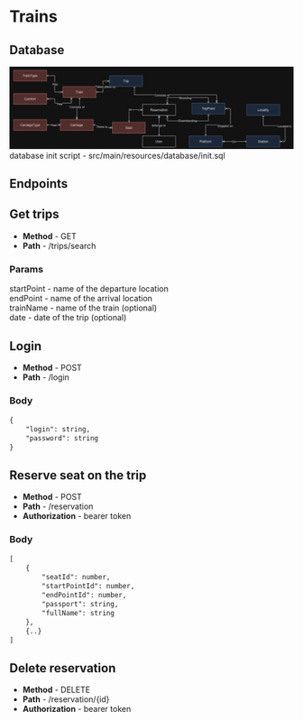 # Trains

## Database
![alt text](https://github.com/rootmeandthendelme/poezda/blob/main/dbimg.png?raw=true)
database init script - src/main/resources/database/init.sql

## Endpoints

## Get trips
- **Method** - GET
- **Path** - /trips/search

### Params
startPoint - name of the departure location\
endPoint - name of the arrival location\
trainName - name of the train (optional)\
date - date of the trip (optional)

## Login 
- **Method** - POST
- **Path** - /login

### Body
    {
        "login": string,
        "password": string
    }

## Reserve seat on the trip
- **Method** - POST
- **Path** - /reservation
- **Authorization** - bearer token

### Body
    [
        {
            "seatId": number,
            "startPointId": number,
            "endPointId": number,
            "passport": string,
            "fullName": string
        },
        {..}
    ]

## Delete reservation
- **Method** - DELETE
- **Path** - /reservation/{id}
- **Authorization** - bearer token
